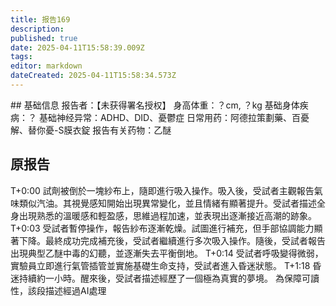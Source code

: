 ```yaml
---
title: 报告169
description: 
published: true
date: 2025-04-11T15:58:39.009Z
tags: 
editor: markdown
dateCreated: 2025-04-11T15:58:34.573Z
---
```


﻿## 基础信息
报告者：【未获得署名授权】
身高体重：？cm, ？kg
基础身体疾病：？
基础神经异常：ADHD、DID、憂鬱症
日常用药：阿德拉策劃藥、百憂解、替你憂-S膜衣錠
报告有关药物：乙醚

## 原报告
T+0:00 試劑被倒於一塊紗布上，隨即進行吸入操作。吸入後，受試者主觀報告氣味類似汽油。其視覺感知開始出現異常變化，並且情緒有顯著提升。受試者描述全身出現熟悉的溫暖感和輕盈感，思維過程加速，並表現出逐漸接近高潮的跡象。
T+0:03 受試者暫停操作，報告紗布逐漸乾燥。試圖進行補充，但手部協調能力顯著下降。最終成功完成補充後，受試者繼續進行多次吸入操作。隨後，受試者報告出現典型乙醚中毒的幻聽，並逐漸失去平衡倒地。
T+0:14 受試者呼吸變得微弱，實驗員立即進行氣管插管並實施基礎生命支持，受試者進入昏迷狀態。
T+1:18 昏迷持續約一小時。醒來後，受試者描述經歷了一個極為真實的夢境。
為保障可讀性，該段描述經過AI處理